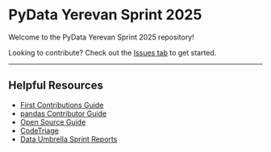 # PyData Yerevan Sprint 2025

Welcome to the PyData Yerevan Sprint 2025 repository!

Looking to contribute? Check out the [Issues tab](https://github.com/surenpoghosian/pydata-yerevan-sprint-2025/issues) to get started.

---

## Helpful Resources

- [First Contributions Guide](https://github.com/firstcontributions/first-contributions)
- [pandas Contributor Guide](https://pandas.pydata.org/docs/dev/development/contributing_environment.html)
- [Open Source Guide](https://opensource.guide/)
- [CodeTriage](https://www.codetriage.com/)
- [Data Umbrella Sprint Reports](https://www.dataumbrella.org/open-source/sprint_reports)
